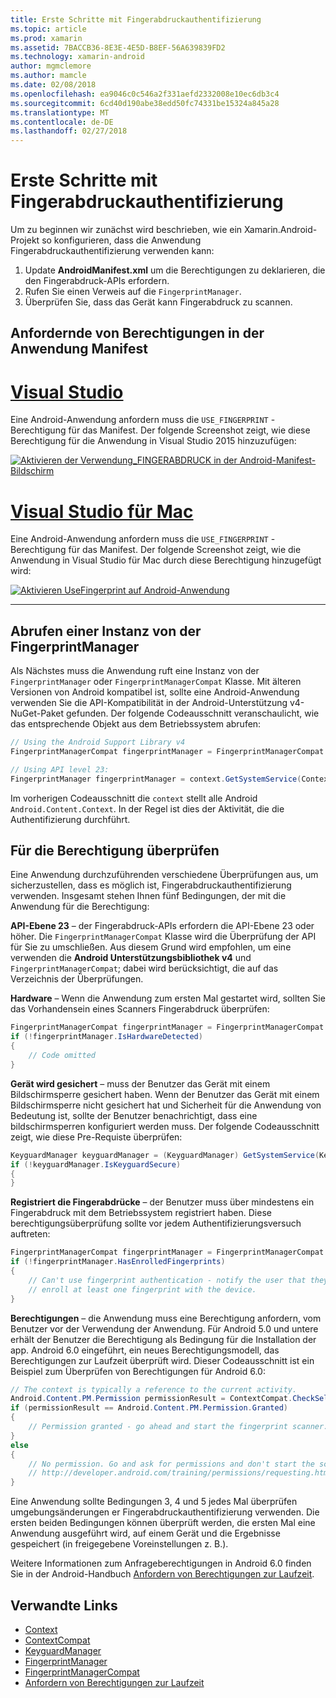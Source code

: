 ```yaml
---
title: Erste Schritte mit Fingerabdruckauthentifizierung
ms.topic: article
ms.prod: xamarin
ms.assetid: 7BACCB36-8E3E-4E5D-B8EF-56A639839FD2
ms.technology: xamarin-android
author: mgmclemore
ms.author: mamcle
ms.date: 02/08/2018
ms.openlocfilehash: ea9046c0c546a2f331aefd2332008e10ec6db3c4
ms.sourcegitcommit: 6cd40d190abe38edd50fc74331be15324a845a28
ms.translationtype: MT
ms.contentlocale: de-DE
ms.lasthandoff: 02/27/2018
---
```

# <a name="getting-started-with-fingerprint-authentication"></a>Erste Schritte mit Fingerabdruckauthentifizierung

Um zu beginnen wir zunächst wird beschrieben, wie ein Xamarin.Android-Projekt so konfigurieren, dass die Anwendung Fingerabdruckauthentifizierung verwenden kann:

1. Update **AndroidManifest.xml** um die Berechtigungen zu deklarieren, die den Fingerabdruck-APIs erfordern.
2. Rufen Sie einen Verweis auf die `FingerprintManager`.
3. Überprüfen Sie, dass das Gerät kann Fingerabdruck zu scannen.

## <a name="requesting-permissions-in-the-application-manifest"></a>Anfordernde von Berechtigungen in der Anwendung Manifest

# <a name="visual-studiotabvswin"></a>[Visual Studio](#tab/vswin)

Eine Android-Anwendung anfordern muss die `USE_FINGERPRINT` -Berechtigung für das Manifest. Der folgende Screenshot zeigt, wie diese Berechtigung für die Anwendung in Visual Studio 2015 hinzuzufügen:

[![Aktivieren der Verwendung\_FINGERABDRUCK in der Android-Manifest-Bildschirm](get-started-images/fingerprint-01-vs.png)](get-started-images/fingerprint-01-vs.png) 

# <a name="visual-studio-for-mactabvsmac"></a>[Visual Studio für Mac](#tab/vsmac)

Eine Android-Anwendung anfordern muss die `USE_FINGERPRINT` -Berechtigung für das Manifest. Der folgende Screenshot zeigt, wie die Anwendung in Visual Studio für Mac durch diese Berechtigung hinzugefügt wird:

[![Aktivieren UseFingerprint auf Android-Anwendung](get-started-images/fingerprint-01-xs.png)](get-started-images/fingerprint-01-xs.png) 

-----

## <a name="getting-an-instance-of-the-fingerprintmanager"></a>Abrufen einer Instanz von der FingerprintManager

Als Nächstes muss die Anwendung ruft eine Instanz von der `FingerprintManager` oder `FingerprintManagerCompat` Klasse. Mit älteren Versionen von Android kompatibel ist, sollte eine Android-Anwendung verwenden Sie die API-Kompatibilität in der Android-Unterstützung v4-NuGet-Paket gefunden. Der folgende Codeausschnitt veranschaulicht, wie das entsprechende Objekt aus dem Betriebssystem abrufen: 

```csharp
// Using the Android Support Library v4
FingerprintManagerCompat fingerprintManager = FingerprintManagerCompat.From(context);

// Using API level 23:
FingerprintManager fingerprintManager = context.GetSystemService(Context.FingerprintService) as FingerprintManager;
```  

Im vorherigen Codeausschnitt die `context` stellt alle Android `Android.Content.Context`. In der Regel ist dies der Aktivität, die die Authentifizierung durchführt.

## <a name="checking-for-eligibility"></a>Für die Berechtigung überprüfen

Eine Anwendung durchzuführenden verschiedene Überprüfungen aus, um sicherzustellen, dass es möglich ist, Fingerabdruckauthentifizierung verwenden. Insgesamt stehen Ihnen fünf Bedingungen, der mit die Anwendung für die Berechtigung:  
 

**API-Ebene 23** &ndash; der Fingerabdruck-APIs erfordern die API-Ebene 23 oder höher. Die `FingerprintManagerCompat` Klasse wird die Überprüfung der API für Sie zu umschließen. Aus diesem Grund wird empfohlen, um eine verwenden die **Android Unterstützungsbibliothek v4** und `FingerprintManagerCompat`; dabei wird berücksichtigt, die auf das Verzeichnis der Überprüfungen.

**Hardware** &ndash; Wenn die Anwendung zum ersten Mal gestartet wird, sollten Sie das Vorhandensein eines Scanners Fingerabdruck überprüfen:

```csharp
FingerprintManagerCompat fingerprintManager = FingerprintManagerCompat.From(context);
if (!fingerprintManager.IsHardwareDetected)
{
    // Code omitted
}
```
    
**Gerät wird gesichert** &ndash; muss der Benutzer das Gerät mit einem Bildschirmsperre gesichert haben. Wenn der Benutzer das Gerät mit einem Bildschirmsperre nicht gesichert hat und Sicherheit für die Anwendung von Bedeutung ist, sollte der Benutzer benachrichtigt, dass eine bildschirmsperren konfiguriert werden muss. Der folgende Codeausschnitt zeigt, wie diese Pre-Requiste überprüfen:

```csharp
KeyguardManager keyguardManager = (KeyguardManager) GetSystemService(KeyguardService);
if (!keyguardManager.IsKeyguardSecure)
{
}
```

**Registriert die Fingerabdrücke** &ndash; der Benutzer muss über mindestens ein Fingerabdruck mit dem Betriebssystem registriert haben. Diese berechtigungsüberprüfung sollte vor jedem Authentifizierungsversuch auftreten:

```csharp
FingerprintManagerCompat fingerprintManager = FingerprintManagerCompat.From(context);
if (!fingerprintManager.HasEnrolledFingerprints)
{
    // Can't use fingerprint authentication - notify the user that they need to
    // enroll at least one fingerprint with the device.
}
```

**Berechtigungen** &ndash; die Anwendung muss eine Berechtigung anfordern, vom Benutzer vor der Verwendung der Anwendung. Für Android 5.0 und untere erhält der Benutzer die Berechtigung als Bedingung für die Installation der app. Android 6.0 eingeführt, ein neues Berechtigungsmodell, das Berechtigungen zur Laufzeit überprüft wird. Dieser Codeausschnitt ist ein Beispiel zum Überprüfen von Berechtigungen für Android 6.0:

```csharp
// The context is typically a reference to the current activity.
Android.Content.PM.Permission permissionResult = ContextCompat.CheckSelfPermission(context, Manifest.Permission.UseFingerprint);
if (permissionResult == Android.Content.PM.Permission.Granted)
{
    // Permission granted - go ahead and start the fingerprint scanner.
}
else
{
    // No permission. Go and ask for permissions and don't start the scanner. See
    // http://developer.android.com/training/permissions/requesting.html
}
```

Eine Anwendung sollte Bedingungen 3, 4 und 5 jedes Mal überprüfen umgebungsänderungen er Fingerabdruckauthentifizierung verwenden. Die ersten beiden Bedingungen können überprüft werden, die ersten Mal eine Anwendung ausgeführt wird, auf einem Gerät und die Ergebnisse gespeichert (in freigegebene Voreinstellungen z. B.).

Weitere Informationen zum Anfrageberechtigungen in Android 6.0 finden Sie in der Android-Handbuch [Anfordern von Berechtigungen zur Laufzeit](http://developer.android.com/training/permissions/requesting.html).



## <a name="related-links"></a>Verwandte Links

- [Context](https://developer.xamarin.com/api/type/Android.Content.Context/)
- [ContextCompat](https://developer.xamarin.com/api/type/Android.Support.V4.Content.ContextCompat/)
- [KeyguardManager](https://developer.xamarin.com/api/type/Android.App.KeyguardManager/)
- [FingerprintManager](http://developer.android.com/reference/android/hardware/fingerprint/FingerprintManager.html)
- [FingerprintManagerCompat](http://developer.android.com/reference/android/support/v4/hardware/fingerprint/FingerprintManagerCompat.html)
- [Anfordern von Berechtigungen zur Laufzeit](http://developer.android.com/training/permissions/requesting.html)
